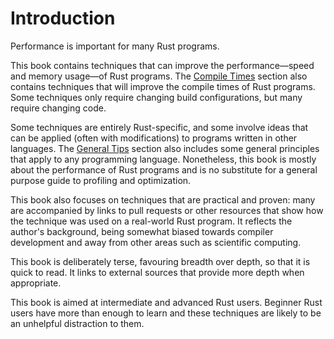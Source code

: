 # Introduction

Performance is important for many Rust programs. 

This book contains techniques that can improve the performance—speed and memory
usage—of Rust programs. The [Compile Times] section also contains techniques
that will improve the compile times of Rust programs. Some techniques only
require changing build configurations, but many require changing code.

[Compile Times]: compile-times.md

Some techniques are entirely Rust-specific, and some involve ideas that can be
applied (often with modifications) to programs written in other languages. The
[General Tips] section also includes some general principles that apply to any
programming language. Nonetheless, this book is mostly about the performance of
Rust programs and is no substitute for a general purpose guide to profiling and
optimization.

[General Tips]: general-tips.md

This book also focuses on techniques that are practical and proven: many are
accompanied by links to pull requests or other resources that show how the
technique was used on a real-world Rust program. It reflects the author's
background, being somewhat biased towards compiler development and away from
other areas such as scientific computing.

This book is deliberately terse, favouring breadth over depth, so that it is
quick to read. It links to external sources that provide more depth when
appropriate.

This book is aimed at intermediate and advanced Rust users. Beginner Rust users
have more than enough to learn and these techniques are likely to be an
unhelpful distraction to them.
